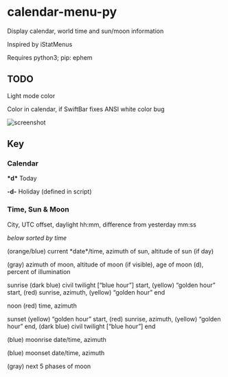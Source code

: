 # calendar-menu-py

Display calendar, world time and sun/moon information

Inspired by iStatMenus

Requires python3; pip: ephem

## TODO

Light mode color

Color in calendar, if SwiftBar fixes ANSI white color bug

![screenshot](https://user-images.githubusercontent.com/589440/112706422-ed76e800-8e9b-11eb-9e7f-19b052114621.png)

## Key

### Calendar

__\*d\*__	Today


__-d-__	Holiday (defined in script)


### Time, Sun & Moon

City, UTC offset, daylight hh:mm, difference from yesterday mm:ss

*below sorted by time*

(orange/blue)	current \*date\*/time, azimuth of sun, altitude of sun (if day)

(gray)		azimuth of moon, altitude of moon (if visible), age of moon (d), percent of illumination

sunrise		(dark blue) civil twilight [“blue hour”] start, (yellow) “golden hour” start, (red) sunrise, azimuth, (yellow) “golden hour” end

noon		(red) time, azimuth

sunset	(yellow) “golden hour” start, (red) sunrise, azimuth, (yellow) “golden hour” end, (dark blue) civil twilight [“blue hour”] end

(blue)	moonrise date/time, azimuth

(blue)	moonset date/time, azimuth

(gray)	next 5 phases of moon